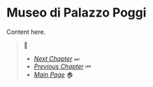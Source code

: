 # Museo di Palazzo Poggi

Content here.

> 🧭
> - [*Next Chapter*](Scienze.md) ⏭
> - [*Previous Chapter*](Project-Prep.md) ⏮
> - [*Main Page*](index.md) 🏠
